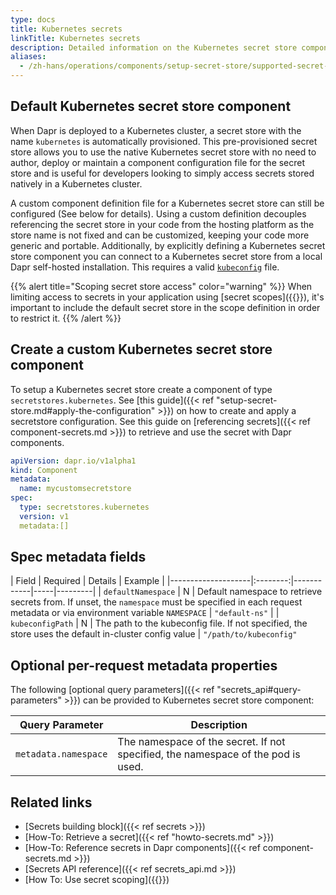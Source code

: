 ```yaml
---
type: docs
title: Kubernetes secrets
linkTitle: Kubernetes secrets
description: Detailed information on the Kubernetes secret store component
aliases:
  - /zh-hans/operations/components/setup-secret-store/supported-secret-stores/kubernetes-secret-store/
---
```


## Default Kubernetes secret store component

When Dapr is deployed to a Kubernetes cluster, a secret store with the name `kubernetes` is automatically provisioned. This pre-provisioned secret store allows you to use the native Kubernetes secret store with no need to author, deploy or maintain a component configuration file for the secret store and is useful for developers looking to simply access secrets stored natively in a Kubernetes cluster.

A custom component definition file for a Kubernetes secret store can still be configured (See below for details). Using a custom definition decouples referencing the secret store in your code from the hosting platform as the store name is not fixed and can be customized, keeping your code more generic and portable. Additionally, by explicitly defining a Kubernetes secret store component you can connect to a Kubernetes secret store from a local Dapr self-hosted installation. This requires a valid [`kubeconfig`](https://kubernetes.io/docs/concepts/configuration/organize-cluster-access-kubeconfig/) file.

{{% alert title="Scoping secret store access" color="warning" %}}
When limiting access to secrets in your application using [secret scopes]({{<ref secrets-scopes.md>}}), it's important to include the default secret store in the scope definition in order to restrict it.
{{% /alert %}}

## Create a custom Kubernetes secret store component

To setup a Kubernetes secret store create a component of type `secretstores.kubernetes`. See [this guide]({{< ref "setup-secret-store.md#apply-the-configuration" >}}) on how to create and apply a secretstore configuration. See this guide on [referencing secrets]({{< ref component-secrets.md >}}) to retrieve and use the secret with Dapr components.

```yaml
apiVersion: dapr.io/v1alpha1
kind: Component
metadata:
  name: mycustomsecretstore
spec:
  type: secretstores.kubernetes
  version: v1
  metadata:[]
```

## Spec metadata fields

\| Field              | Required |  Details | Example |
\|--------------------|:--------:|------------|-----|---------|
\| `defaultNamespace` | N | Default namespace to retrieve secrets from. If unset, the `namespace` must be specified in each request metadata or via environment variable `NAMESPACE` | `"default-ns"` |
\| `kubeconfigPath` | N | The path to the kubeconfig file. If not specified, the store uses the default in-cluster config value | `"/path/to/kubeconfig"`

## Optional per-request metadata properties

The following [optional query parameters]({{< ref "secrets_api#query-parameters" >}}) can be provided to Kubernetes secret store component:

| Query Parameter      | Description                                                                      |
| -------------------- | -------------------------------------------------------------------------------- |
| `metadata.namespace` | The namespace of the secret. If not specified, the namespace of the pod is used. |

## Related links

- [Secrets building block]({{< ref secrets >}})
- [How-To: Retrieve a secret]({{< ref "howto-secrets.md" >}})
- [How-To: Reference secrets in Dapr components]({{< ref component-secrets.md >}})
- [Secrets API reference]({{< ref secrets_api.md >}})
- [How To: Use secret scoping]({{<ref secrets-scopes.md>}})
